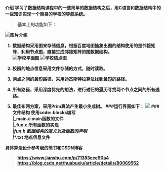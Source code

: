 <strong>介绍
学习了数据结构课程中的一些简单的数据结构之后，用C语言和数据结构中的一些知识实现一个简易的学校的导航系统。
> 基本上的功能如下：

![图片介绍](https://upload-images.jianshu.io/upload_images/2560151-a6128c9fb49273aa.png?imageMogr2/auto-orient/strip%7CimageView2/2/w/1240)


1. 数据结构采用图来存储信息，根据百度地图抽象出图的结构使用的是邻接矩阵，利用节点图，直接生成邻接矩阵的图数据结构。<br>
![学校平面图](https://upload-images.jianshu.io/upload_images/2560151-5bb0f175a67a2057.png?imageMogr2/auto-orient/strip%7CimageView2/2/w/1240)
![学校结点图](https://upload-images.jianshu.io/upload_images/2560151-83041d3b6d9f0d91.png?imageMogr2/auto-orient/strip%7CimageView2/2/w/1240)

2. 校园的地点信息采用文件存储的方式，随时读取。
3. 两点之间的最短路径，采用迪杰斯特拉算法找到最短的路径。
4. 所有路径，采用深度优先的想法，进行递归的遍历寻找两个节点之间的所有通路。
5. 最佳布网方案，采用Prim算法产生最小生成树。
###运行界面如下：
![](https://upload-images.jianshu.io/upload_images/2560151-819a76552cc701b7.png?imageMogr2/auto-orient/strip%7CimageView2/2/w/1240)
###文件结构
使用code::blocks编写<br>
|_main.c  main函数的文件<br>
|_fun.c    所有函数的实现<br>
|_fun.h  数据结构的定义以及函数的声明<br>
|_*.txt   地点信息文件<br>

具体算法设计参考我的简书和CSDN博客<br>
> https://www.jianshu.com/p/71353cce90a4
> https://blog.csdn.net/huabuxiu/article/details/80069552
